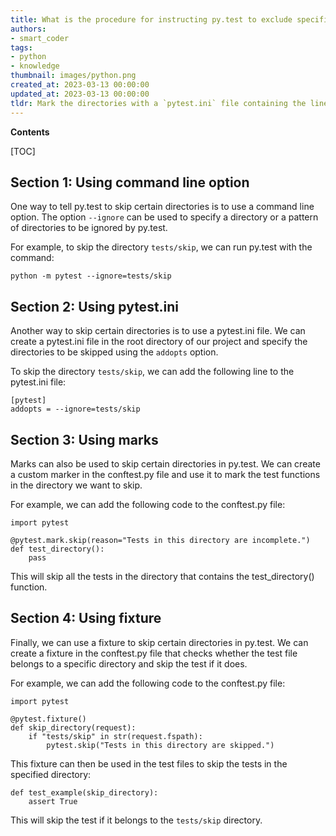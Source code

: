 ```yaml
---
title: What is the procedure for instructing py.test to exclude specific directories?
authors:
- smart_coder
tags:
- python
- knowledge
thumbnail: images/python.png
created_at: 2023-03-13 00:00:00
updated_at: 2023-03-13 00:00:00
tldr: Mark the directories with a `pytest.ini` file containing the line `addopts=-rs --ignore=path/to/directory`.
---
```


**Contents**

[TOC]

## Section 1: Using command line option

One way to tell py.test to skip certain directories is to use a command line option. The option `--ignore` can be used to specify a directory or a pattern of directories to be ignored by py.test.

For example, to skip the directory `tests/skip`, we can run py.test with the command:

```
python -m pytest --ignore=tests/skip
```

## Section 2: Using pytest.ini

Another way to skip certain directories is to use a pytest.ini file. We can create a pytest.ini file in the root directory of our project and specify the directories to be skipped using the `addopts` option.

To skip the directory `tests/skip`, we can add the following line to the pytest.ini file:

```
[pytest]
addopts = --ignore=tests/skip
```

## Section 3: Using marks

Marks can also be used to skip certain directories in py.test. We can create a custom marker in the conftest.py file and use it to mark the test functions in the directory we want to skip.

For example, we can add the following code to the conftest.py file:

```
import pytest

@pytest.mark.skip(reason="Tests in this directory are incomplete.")
def test_directory():
    pass
```

This will skip all the tests in the directory that contains the test_directory() function.

## Section 4: Using fixture

Finally, we can use a fixture to skip certain directories in py.test. We can create a fixture in the conftest.py file that checks whether the test file belongs to a specific directory and skip the test if it does.

For example, we can add the following code to the conftest.py file:

```
import pytest

@pytest.fixture()
def skip_directory(request):
    if "tests/skip" in str(request.fspath):
        pytest.skip("Tests in this directory are skipped.")
```

This fixture can then be used in the test files to skip the tests in the specified directory:

```
def test_example(skip_directory):
    assert True
```

This will skip the test if it belongs to the `tests/skip` directory.
